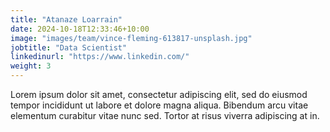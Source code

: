 ```yaml
---
title: "Atanaze Loarrain"
date: 2024-10-18T12:33:46+10:00
image: "images/team/vince-fleming-613817-unsplash.jpg"
jobtitle: "Data Scientist"
linkedinurl: "https://www.linkedin.com/"
weight: 3
---
```


Lorem ipsum dolor sit amet, consectetur adipiscing elit, sed do eiusmod tempor incididunt ut labore et dolore magna aliqua. Bibendum arcu vitae elementum curabitur vitae nunc sed. Tortor at risus viverra adipiscing at in.
